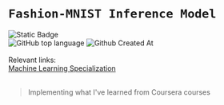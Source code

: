 # `Fashion-MNIST Inference Model`

![Static Badge](https://img.shields.io/badge/mission-to%20learn%20ML%20basics-purple)
<br />
![GitHub top language](https://img.shields.io/github/languages/top/sxfrul/titanic-ai-model)
![Github Created At](https://img.shields.io/github/created-at/sxfrul/titanic-ai-model)
<br /> <br />
Relevant links:
<br/>
[Machine Learning Specialization](https://www.coursera.org/specializations/machine-learning-introduction)
<br />
<br />
>Implementing what I've learned from Coursera courses
